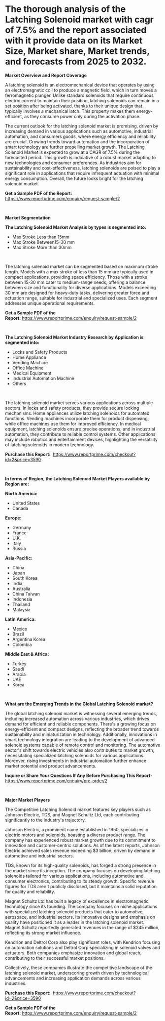 <p><h1>The thorough analysis of the Latching Solenoid market with cagr of  7.5% and the report associated with it provide data on its Market Size, Market share, Market trends, and forecasts from 2025 to 2032.</h1></p><p><strong>Market Overview and Report Coverage</strong></p>
<p><p>A latching solenoid is an electromechanical device that operates by using an electromagnetic coil to produce a magnetic field, which in turn moves a ferromagnetic plunger. Unlike standard solenoids that require continuous electric current to maintain their position, latching solenoids can remain in a set position after being activated, thanks to their unique design that typically involves a mechanical latch. This property makes them energy-efficient, as they consume power only during the activation phase.</p><p>The current outlook for the latching solenoid market is promising, driven by increasing demand in various applications such as automotive, industrial automation, and consumers goods, where energy efficiency and reliability are crucial. Growing trends toward automation and the incorporation of smart technology are further propelling market growth. The Latching Solenoid Market is expected to grow at a CAGR of 7.5% during the forecasted period. This growth is indicative of a robust market adapting to new technologies and consumer preferences. As industries aim for sustainability and cost-effectiveness, latching solenoids are poised to play a significant role in applications that require infrequent actuation with minimal energy consumption. Overall, the future looks bright for the latching solenoid market.</p></p>
<p><strong>Get a Sample PDF of the Report:</strong> <a href="https://www.reportprime.com/enquiry/request-sample/2?utm_campaign=180&utm_medium=1&utm_source=Github&utm_content=ia&utm_term=11052025&utm_id=latching-solenoid">https://www.reportprime.com/enquiry/request-sample/2</a></p>
<p>&nbsp;</p>
<p><strong>Market Segmentation</strong></p>
<p><strong>The Latching Solenoid Market Analysis by types is segmented into:</strong></p>
<p><ul><li>Max Stroke Less than 15mm</li><li>Max Stroke Between15-30 mm</li><li>Max Stroke More than 30mm</li></ul></p>
<p>&nbsp;</p>
<p><p>The latching solenoid market can be segmented based on maximum stroke length. Models with a max stroke of less than 15 mm are typically used in compact applications, providing space efficiency. Those with a stroke between 15-30 mm cater to medium-range needs, offering a balance between size and functionality for diverse applications. Models exceeding 30 mm are designed for heavy-duty tasks, delivering greater force and actuation range, suitable for industrial and specialized uses. Each segment addresses unique operational requirements.</p></p>
<p><strong>Get a Sample PDF of the Report:</strong>&nbsp;<a href="https://www.reportprime.com/enquiry/request-sample/2?utm_campaign=180&utm_medium=1&utm_source=Github&utm_content=ia&utm_term=11052025&utm_id=latching-solenoid">https://www.reportprime.com/enquiry/request-sample/2</a></p>
<p>&nbsp;</p>
<p><strong>The Latching Solenoid Market Industry Research by Application is segmented into:</strong></p>
<p><ul><li>Locks and Safety Products</li><li>Home Appliance</li><li>Vending Machine</li><li>Office Machine</li><li>Medical Equipment</li><li>Industrial Automation Machine</li><li>Others</li></ul></p>
<p>&nbsp;</p>
<p><p>The latching solenoid market serves various applications across multiple sectors. In locks and safety products, they provide secure locking mechanisms. Home appliances utilize latching solenoids for automated functions. Vending machines incorporate them for product dispensing, while office machines use them for improved efficiency. In medical equipment, latching solenoids ensure precise operations, and in industrial automation, they contribute to reliable control systems. Other applications may include robotics and entertainment devices, highlighting the versatility of latching solenoids in modern technology.</p></p>
<p><strong>Purchase this Report:</strong>&nbsp; <a href="https://www.reportprime.com/checkout?id=2&price=3590&utm_campaign=180&utm_medium=1&utm_source=Github&utm_content=ia&utm_term=11052025&utm_id=latching-solenoid">https://www.reportprime.com/checkout?id=2&price=3590</a></p>
<p>&nbsp;</p>
<p><strong>In terms of Region, the Latching Solenoid Market Players available by Region are:</strong></p>
<p>
    <p> <strong> North America: </strong>
        <ul>
            <li>United States</li>
            <li>Canada</li>
        </ul>
        </p> 
    <p> <strong> Europe: </strong>
        <ul>
            <li>Germany</li>
            <li>France</li>
            <li>U.K.</li>
            <li>Italy</li>
            <li>Russia</li>
        </ul>
        </p> 
    <p> <strong> Asia-Pacific: </strong>
        <ul>
            <li>China</li>
            <li>Japan</li>
            <li>South Korea</li>
            <li>India</li>
            <li>Australia</li>
            <li>China Taiwan</li>
            <li>Indonesia</li>
            <li>Thailand</li>
            <li>Malaysia</li>
        </ul>
        </p> 
    <p> <strong> Latin America: </strong>
        <ul>
            <li>Mexico</li>
            <li>Brazil</li>
            <li>Argentina Korea</li>
            <li>Colombia</li>
        </ul>
        </p> 
    <p> <strong> Middle East & Africa: </strong>
        <ul>
            <li>Turkey</li>
            <li>Saudi</li>
            <li>Arabia</li>
            <li>UAE</li>
            <li>Korea</li>
        </ul>
    </p>
    </p>
<p>&nbsp;</p>
<p><strong>What are the Emerging Trends in the Global Latching Solenoid market?</strong></p>
<p><p>The global latching solenoid market is witnessing several emerging trends, including increased automation across various industries, which drives demand for efficient and reliable components. There's a growing focus on energy-efficient and compact designs, reflecting the broader trend towards sustainability and miniaturization in technology. Additionally, innovations in smart technology integration are leading to the development of advanced solenoid systems capable of remote control and monitoring. The automotive sector's shift towards electric vehicles also contributes to market growth, necessitating specialized latching solenoids for various applications. Moreover, rising investments in industrial automation further enhance market potential and product advancements.</p></p>
<p><strong>Inquire or Share Your Questions If Any Before Purchasing This Report</strong>- <a href="https://www.reportprime.com/enquiry/pre-order/2?utm_campaign=180&utm_medium=1&utm_source=Github&utm_content=ia&utm_term=11052025&utm_id=latching-solenoid">https://www.reportprime.com/enquiry/pre-order/2</a></p>
<p>&nbsp;</p>
<p><strong>Major Market Players</strong></p>
<p><p>The Competitive Latching Solenoid market features key players such as Johnson Electric, TDS, and Magnet Schultz Ltd, each contributing significantly to the industry's trajectory. </p><p>Johnson Electric, a prominent name established in 1950, specializes in electric motors and solenoids, boasting a diverse product range. The company has experienced robust market growth due to its commitment to innovation and customer-centric solutions. As of the latest reports, Johnson Electric achieved sales revenue exceeding $3 billion, driven by demand in automotive and industrial sectors.</p><p>TDS, known for its high-quality solenoids, has forged a strong presence in the market since its inception. The company focuses on developing latching solenoids tailored for various applications, including automotive and consumer electronics, contributing to its steady growth. Specific revenue figures for TDS aren't publicly disclosed, but it maintains a solid reputation for quality and reliability.</p><p>Magnet Schultz Ltd has built a legacy of excellence in electromagnetic technology since its founding. The company focuses on niche applications with specialized latching solenoid products that cater to automotive, aerospace, and industrial sectors. Its innovative designs and emphasis on quality have positioned it as a leader in the latching solenoid market. Magnet Schultz reportedly generated revenues in the range of $245 million, reflecting its strong market influence.</p><p>Kendrion and Deltrol Corp also play significant roles, with Kendrion focusing on automation solutions and Deltrol Corp specializing in solenoid valves and actuators. Both companies emphasize innovation and global reach, contributing to their successful market positions.</p><p>Collectively, these companies illustrate the competitive landscape of the latching solenoid market, underscoring growth driven by technological advancements and increasing application demands across various industries.</p></p>
<p><strong>Purchase this Report:</strong>&nbsp;&nbsp;<a href="https://www.reportprime.com/checkout?id=2&price=3590&utm_campaign=180&utm_medium=1&utm_source=Github&utm_content=ia&utm_term=11052025&utm_id=latching-solenoid">https://www.reportprime.com/checkout?id=2&price=3590</a></p>
<p></p>
<p><strong>Get a Sample PDF of the Report:</strong>&nbsp;<a href="https://www.reportprime.com/enquiry/request-sample/2?utm_campaign=180&utm_medium=1&utm_source=Github&utm_content=ia&utm_term=11052025&utm_id=latching-solenoid">https://www.reportprime.com/enquiry/request-sample/2</a></p>
<p><p></p><p></p><p></p></p>